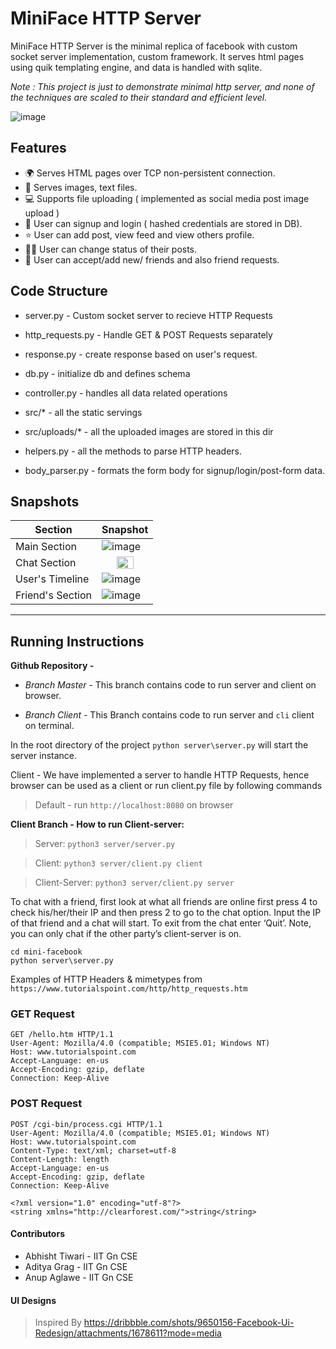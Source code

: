 # MiniFace HTTP Server

MiniFace HTTP Server is the minimal replica of facebook with custom socket server implementation, custom framework. It serves html pages using quik templating engine, and data is handled with sqlite.

*Note : This project is just to demonstrate minimal http server, and none of the techniques are scaled to their standard and efficient level.*

![image](https://user-images.githubusercontent.com/29516633/100913633-0ed05480-34f8-11eb-8614-5fe0af21fdb8.png)



## Features

- 🌍 Serves HTML pages over TCP non-persistent connection.
- 🌛 Serves images, text files.
- 💻 Supports file uploading ( implemented as social media post image upload )
- 🏹 User can signup and login ( hashed credentials are stored in DB).
- ⭐ User can add post, view feed and view others profile.
- 🚴‍♀️ User can change status of their posts.
- 🤼 User can accept/add new/ friends and also friend requests.

## Code Structure

- server.py - Custom socket server to recieve HTTP Requests

- http_requests.py - Handle GET & POST Requests separately

- response.py - create response based on user's request.

- db.py - initialize db and defines schema

- controller.py - handles all data related operations

- src/* - all the static servings

- src/uploads/* - all the uploaded images are stored in this dir

- helpers.py - all the methods to parse HTTP headers.

- body_parser.py - formats the form body for signup/login/post-form data.

## Snapshots


| Section      | Snapshot |
| ----------- | ----------- |
| Main Section      | ![image](https://user-images.githubusercontent.com/29516633/100913883-58b93a80-34f8-11eb-975e-819ed859936e.png)|
| Chat Section   | <center> <img src="https://user-images.githubusercontent.com/29516633/100913917-65d62980-34f8-11eb-8f1d-d9f64c5b34c4.png" width="60%"></center>|
| User's Timeline   | ![image](https://user-images.githubusercontent.com/29516633/100914069-94540480-34f8-11eb-9e41-d8477e0ea8cc.png)|
| Friend's Section   | ![image](https://user-images.githubusercontent.com/29516633/100914416-088ea800-34f9-11eb-82d9-7e4c2f79faa5.png)|



----


## Running Instructions

**Github Repository -**
	
- *Branch Master* - 
This branch contains code to run server and client on browser.

- *Branch Client* - 
This Branch contains code to run server and `cli` client on terminal.
	
In the root directory of the project
`python server\server.py` will start the server instance.

Client - We have implemented a server to handle HTTP Requests, hence browser can be used as a client or run client.py file by following commands

> Default - run `http://localhost:8080` on browser


**Client Branch - How to run Client-server:**

> Server: `python3 server/server.py`

> Client: `python3 server/client.py client `

> Client-Server: `python3 server/client.py server`


To chat with a friend, first look at what all friends are online first press 4 to check his/her/their IP and then press 2 to go to the chat option. Input the IP of that friend and a chat will start. To exit from the chat enter ‘Quit’. Note, you can only chat if the other party’s client-server is on.


```
cd mini-facebook
python server\server.py

```


Examples of HTTP Headers & mimetypes from `https://www.tutorialspoint.com/http/http_requests.htm`


### GET Request

```
GET /hello.htm HTTP/1.1
User-Agent: Mozilla/4.0 (compatible; MSIE5.01; Windows NT)
Host: www.tutorialspoint.com
Accept-Language: en-us
Accept-Encoding: gzip, deflate
Connection: Keep-Alive
```


### POST Request

```
POST /cgi-bin/process.cgi HTTP/1.1
User-Agent: Mozilla/4.0 (compatible; MSIE5.01; Windows NT)
Host: www.tutorialspoint.com
Content-Type: text/xml; charset=utf-8
Content-Length: length
Accept-Language: en-us
Accept-Encoding: gzip, deflate
Connection: Keep-Alive

<?xml version="1.0" encoding="utf-8"?>
<string xmlns="http://clearforest.com/">string</string>
```

#### Contributors

- Abhisht Tiwari - IIT Gn CSE
- Aditya Grag - IIT Gn CSE
- Anup Aglawe - IIT Gn CSE

#### UI Designs

> Inspired By https://dribbble.com/shots/9650156-Facebook-Ui-Redesign/attachments/1678611?mode=media
